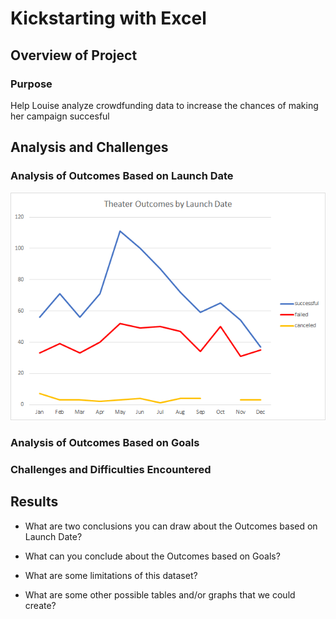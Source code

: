 # Kickstarting with Excel

## Overview of Project

### Purpose
Help Louise analyze crowdfunding data to increase the chances of making her campaign succesful
## Analysis and Challenges

### Analysis of Outcomes Based on Launch Date

![Chart](Resources/theater_outcomes_vs_launch.png)
### Analysis of Outcomes Based on Goals

### Challenges and Difficulties Encountered

## Results

- What are two conclusions you can draw about the Outcomes based on Launch Date?

- What can you conclude about the Outcomes based on Goals?

- What are some limitations of this dataset?

- What are some other possible tables and/or graphs that we could create?
